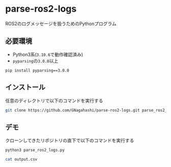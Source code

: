 # parse-ros2-logs

ROS2のログメッセージを扱うためのPythonプログラム

## 必要環境

- Python3系(`3.10.6`で動作確認済み)
- `pyparsing`の`3.0.0`以上

```
pip install pyparsing==3.0.0
```

## インストール

任意のディレクトリで以下のコマンドを実行する

```sh
git clone https://github.com/GNagahashi/parse-ros2-logs.git parse_ros2_logs
```

## デモ

クローンしてきたリポジトリの直下で以下のコマンドを実行する

```sh
python3 parse_ros2_logs.py
```

```sh
cat output.csv
```